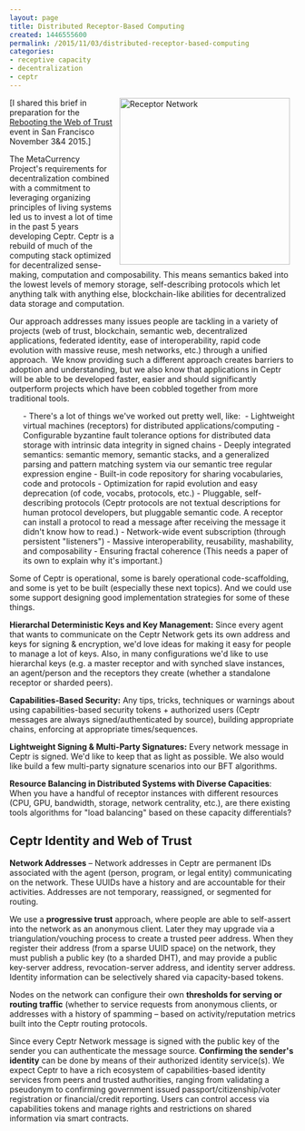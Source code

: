 ```yaml
---
layout: page
title: Distributed Receptor-Based Computing
created: 1446555600
permalink: /2015/11/03/distributed-receptor-based-computing
categories:
- receptive capacity
- decentralization
- ceptr
---
```


<img alt="Receptor Network" src="https://d2jhuj1whasmze.cloudfront.net/photos/original/ehRQ6.jpg" style="width: 300px; height: 294px; margin-left: 10px; margin-right: 10px; float: right;">[I shared this brief in preparation for the <a href="http://WebOfTrust.info">Rebooting the Web of Trust</a> event in San Francisco November 3&amp;4 2015.]&nbsp;

The MetaCurrency Project's requirements for decentralization combined with a commitment to leveraging organizing principles of living systems led us to invest a lot of time in the past 5 years developing Ceptr. Ceptr is a rebuild of much of the computing stack optimized for decentralized sense-making, computation and composability. This means semantics baked into the lowest levels of memory storage, self-describing protocols which let anything talk with anything else, blockchain-like abilities for decentralized data storage and computation.

<!--break-->

Our approach addresses many issues people are tackling in a variety of projects (web of trust, blockchain, semantic web, decentralized applications, federated identity, ease of interoperability, rapid code evolution with massive reuse, mesh networks, etc.) through a unified approach. &nbsp;We know providing such a different approach creates barriers to adoption and understanding, but we also know that applications in Ceptr will be able to be developed faster, easier and should significantly outperform projects which have been cobbled together from more traditional tools.
<ul>
- There's a lot of things we've worked out pretty well, like:&nbsp;
- Lightweight virtual machines (receptors) for distributed applications/computing
- Configurable byzantine fault tolerance options for distributed data storage with intrinsic data integrity in signed chains
- Deeply integrated semantics: semantic memory, semantic stacks, and a generalized parsing and pattern matching system via our semantic tree regular expression engine
- Built-in code repository for sharing vocabularies, code and protocols
- Optimization for rapid evolution and easy deprecation (of code, vocabs, protocols, etc.)
- Pluggable, self-describing protocols (Ceptr protocols are not textual descriptions for human protocol developers, but pluggable semantic code. A receptor can install a protocol to read a message after receiving the message it didn't know how to read.)
- Network-wide event subscription (through persistent "listeners")
- Massive interoperability, reusability, mashability, and composability
- Ensuring fractal coherence (This needs a paper of its own to explain why it's important.)</ul>
Some of Ceptr is operational, some is barely operational code-scaffolding, and some is yet to be built (especially these next topics). And we could use some support designing good implementation strategies for some of these things.

<strong>Hierarchal Deterministic Keys and Key Management:</strong> Since every agent that wants to communicate on the Ceptr Network gets its own address and keys for signing &amp; encryption, we'd love ideas for making it easy for people to manage a lot of keys. Also, in many configurations we'd like to use hierarchal keys (e.g. a master receptor and with synched slave instances, an agent/person and the receptors they create (whether a standalone receptor or sharded peers).

<strong>Capabilities-Based Security:</strong> Any tips, tricks, techniques or warnings about using capabilities-based security tokens + authorized users (Ceptr messages are always signed/authenticated by source), building appropriate chains, enforcing at appropriate times/sequences.

<strong>Lightweight Signing &amp; Multi-Party Signatures:</strong> Every network message in Ceptr is signed. We'd like to keep that as light as possible. We also would like build a few multi-party signature scenarios into our BFT algorithms.

<strong>Resource Balancing in Distributed Systems with Diverse Capacities</strong>: When you have a handful of receptor instances with different resources (CPU, GPU, bandwidth, storage, network centrality, etc.), are there existing tools algorithms for "load balancing" based on these capacity differentials?
<h2>Ceptr Identity and Web of Trust</h2>
<strong>Network Addresses</strong> – Network addresses in Ceptr are permanent IDs associated with the agent (person, program, or legal entity) communicating on the network. These UUIDs have a history and are accountable for their activities. Addresses are not temporary, reassigned, or segmented for routing.

We use a <strong>progressive trust</strong> approach, where people are able to self-assert into the network as an anonymous client. Later they may upgrade via a triangulation/vouching process to create a trusted peer address. When they register their address (from a sparse UUID space) on the network, they must publish a public key (to a sharded DHT), and may provide a public key-server address, revocation-server address, and identity server address. Identity information can be selectively shared via capacity-based tokens.

Nodes on the network can configure their own <strong>thresholds for serving or routing traffic</strong> (whether to service requests from anonymous clients, or addresses with a history of spamming – based on activity/reputation metrics built into the Ceptr routing protocols.

Since every Ceptr Network message is signed with the public key of the sender you can authenticate the message source. <strong>Confirming the sender's identity</strong> can be done by means of their authorized identity service(s). We expect Ceptr to have a rich ecosystem of capabilities-based identity services from peers and trusted authorities, ranging from validating a pseudonym to confirming government issued passport/citizenship/voter registration or financial/credit reporting. Users can control access via capabilities tokens and manage rights and restrictions on shared information via smart contracts.

